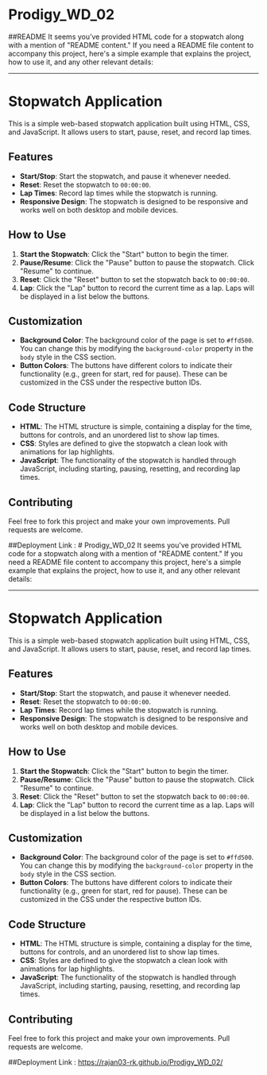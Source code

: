 # Prodigy_WD_02
##README
It seems you’ve provided HTML code for a stopwatch along with a mention of "README content." If you need a README file content to accompany this project, here's a simple example that explains the project, how to use it, and any other relevant details:

---

# Stopwatch Application

This is a simple web-based stopwatch application built using HTML, CSS, and JavaScript. It allows users to start, pause, reset, and record lap times.

## Features

- **Start/Stop**: Start the stopwatch, and pause it whenever needed.
- **Reset**: Reset the stopwatch to `00:00:00`.
- **Lap Times**: Record lap times while the stopwatch is running.
- **Responsive Design**: The stopwatch is designed to be responsive and works well on both desktop and mobile devices.

## How to Use

1. **Start the Stopwatch**: Click the "Start" button to begin the timer.
2. **Pause/Resume**: Click the "Pause" button to pause the stopwatch. Click "Resume" to continue.
3. **Reset**: Click the "Reset" button to set the stopwatch back to `00:00:00`.
4. **Lap**: Click the "Lap" button to record the current time as a lap. Laps will be displayed in a list below the buttons.

## Customization

- **Background Color**: The background color of the page is set to `#ffd500`. You can change this by modifying the `background-color` property in the `body` style in the CSS section.
- **Button Colors**: The buttons have different colors to indicate their functionality (e.g., green for start, red for pause). These can be customized in the CSS under the respective button IDs.

## Code Structure

- **HTML**: The HTML structure is simple, containing a display for the time, buttons for controls, and an unordered list to show lap times.
- **CSS**: Styles are defined to give the stopwatch a clean look with animations for lap highlights.
- **JavaScript**: The functionality of the stopwatch is handled through JavaScript, including starting, pausing, resetting, and recording lap times.

## Contributing

Feel free to fork this project and make your own improvements. Pull requests are welcome.


##Deployment 
Link : # Prodigy_WD_02
It seems you’ve provided HTML code for a stopwatch along with a mention of "README content." If you need a README file content to accompany this project, here's a simple example that explains the project, how to use it, and any other relevant details:

---

# Stopwatch Application

This is a simple web-based stopwatch application built using HTML, CSS, and JavaScript. It allows users to start, pause, reset, and record lap times.

## Features

- **Start/Stop**: Start the stopwatch, and pause it whenever needed.
- **Reset**: Reset the stopwatch to `00:00:00`.
- **Lap Times**: Record lap times while the stopwatch is running.
- **Responsive Design**: The stopwatch is designed to be responsive and works well on both desktop and mobile devices.

## How to Use

1. **Start the Stopwatch**: Click the "Start" button to begin the timer.
2. **Pause/Resume**: Click the "Pause" button to pause the stopwatch. Click "Resume" to continue.
3. **Reset**: Click the "Reset" button to set the stopwatch back to `00:00:00`.
4. **Lap**: Click the "Lap" button to record the current time as a lap. Laps will be displayed in a list below the buttons.

## Customization

- **Background Color**: The background color of the page is set to `#ffd500`. You can change this by modifying the `background-color` property in the `body` style in the CSS section.
- **Button Colors**: The buttons have different colors to indicate their functionality (e.g., green for start, red for pause). These can be customized in the CSS under the respective button IDs.

## Code Structure

- **HTML**: The HTML structure is simple, containing a display for the time, buttons for controls, and an unordered list to show lap times.
- **CSS**: Styles are defined to give the stopwatch a clean look with animations for lap highlights.
- **JavaScript**: The functionality of the stopwatch is handled through JavaScript, including starting, pausing, resetting, and recording lap times.

## Contributing

Feel free to fork this project and make your own improvements. Pull requests are welcome.


##Deployment 
Link : https://rajan03-rk.github.io/Prodigy_WD_02/


